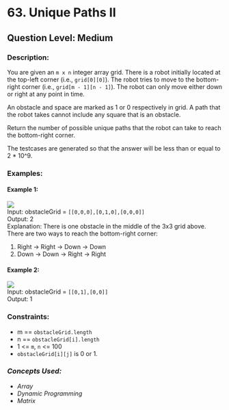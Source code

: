 # 63. Unique Paths II
## Question Level: Medium
### Description:
You are given an `m x n` integer array grid. There is a robot initially located at the top-left corner (i.e., `grid[0][0]`). The robot tries to move to the bottom-right corner (i.e., `grid[m - 1][n - 1]`). The robot can only move either down or right at any point in time.

An obstacle and space are marked as 1 or 0 respectively in grid. A path that the robot takes cannot include any square that is an obstacle.

Return the number of possible unique paths that the robot can take to reach the bottom-right corner.

The testcases are generated so that the answer will be less than or equal to 2 * 10^9.

### Examples:
#### Example 1:
<img src="https://assets.leetcode.com/uploads/2020/11/04/robot1.jpg"><br>
Input: obstacleGrid = `[[0,0,0],[0,1,0],[0,0,0]]`<br>
Output: 2<br>
Explanation: There is one obstacle in the middle of the 3x3 grid above.<br>
There are two ways to reach the bottom-right corner:<br>
1. Right -> Right -> Down -> Down
2. Down -> Down -> Right -> Right
#### Example 2:
<img src="https://assets.leetcode.com/uploads/2020/11/04/robot2.jpg"><br>
Input: obstacleGrid = `[[0,1],[0,0]]`<br>
Output: 1<br>

### Constraints:

- m == `obstacleGrid.length`
- n == `obstacleGrid[i].length`
- 1 <= `m`, `n` <= 100
- `obstacleGrid[i][j]` is 0 or 1.

### <i>Concepts Used:
- Array
- Dynamic Programming
- Matrix </i>